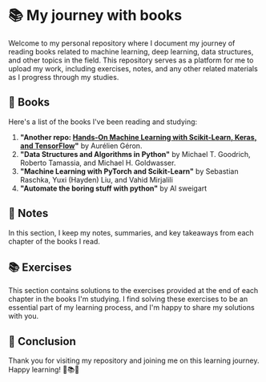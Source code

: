 # 📚 My journey with books

Welcome to my personal repository where I document my journey of reading books related to machine learning, deep learning, data structures, and other topics in the field. This repository serves as a platform for me to upload my work, including exercises, notes, and any other related materials as I progress through my studies.

## 📖 Books

Here's a list of the books I've been reading and studying:

1. **"Another repo: [Hands-On Machine Learning with Scikit-Learn, Keras, and TensorFlow](https://github.com/moatasem75291/LinkedIn-Articles/tree/main/Books/Hands%20on%20Machie%20Learning/Hands%20on%20Machie%20Learning)"** by Aurélien Géron.
2. **"Data Structures and Algorithms in Python"** by Michael T. Goodrich, Roberto Tamassia, and Michael H. Goldwasser.
3. **"Machine Learning with PyTorch and Scikit-Learn"** by Sebastian Raschka, Yuxi (Hayden) Liu, and Vahid Mirjalili
4. **"Automate the boring stuff with python"** by Al sweigart

## 📝 Notes

In this section, I keep my notes, summaries, and key takeaways from each chapter of the books I read.

## 📚 Exercises

This section contains solutions to the exercises provided at the end of each chapter in the books I'm studying. I find solving these exercises to be an essential part of my learning process, and I'm happy to share my solutions with you.

## 🚀 Conclusion

Thank you for visiting my repository and joining me on this learning journey. Happy learning! 🌟📚💡
